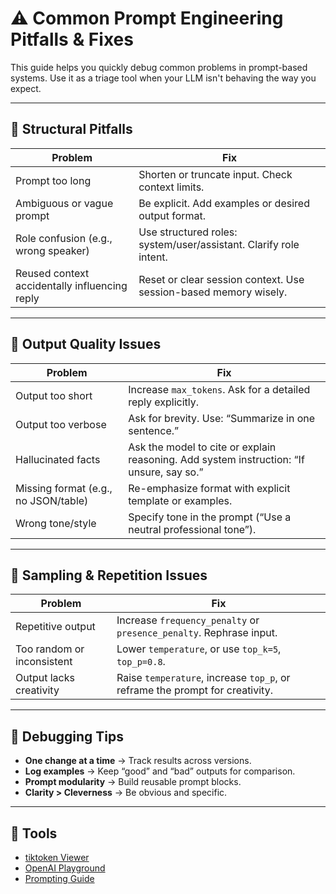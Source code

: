 # ⚠️ Common Prompt Engineering Pitfalls & Fixes

This guide helps you quickly debug common problems in prompt-based systems. Use it as a triage tool when your LLM isn't behaving the way you expect.

---

## 🔄 Structural Pitfalls

| Problem | Fix |
|--------|-----|
| Prompt too long | Shorten or truncate input. Check context limits. |
| Ambiguous or vague prompt | Be explicit. Add examples or desired output format. |
| Role confusion (e.g., wrong speaker) | Use structured roles: system/user/assistant. Clarify role intent. |
| Reused context accidentally influencing reply | Reset or clear session context. Use session-based memory wisely. |

---

## 🧠 Output Quality Issues

| Problem | Fix |
|--------|-----|
| Output too short | Increase `max_tokens`. Ask for a detailed reply explicitly. |
| Output too verbose | Ask for brevity. Use: “Summarize in one sentence.” |
| Hallucinated facts | Ask the model to cite or explain reasoning. Add system instruction: “If unsure, say so.” |
| Missing format (e.g., no JSON/table) | Re-emphasize format with explicit template or examples. |
| Wrong tone/style | Specify tone in the prompt (“Use a neutral professional tone”). |

---

## 🎲 Sampling & Repetition Issues

| Problem | Fix |
|--------|-----|
| Repetitive output | Increase `frequency_penalty` or `presence_penalty`. Rephrase input. |
| Too random or inconsistent | Lower `temperature`, or use `top_k=5`, `top_p=0.8`. |
| Output lacks creativity | Raise `temperature`, increase `top_p`, or reframe the prompt for creativity. |

---

## 🧪 Debugging Tips

- **One change at a time** → Track results across versions.
- **Log examples** → Keep “good” and “bad” outputs for comparison.
- **Prompt modularity** → Build reusable prompt blocks.
- **Clarity > Cleverness** → Be obvious and specific.

---

## 🧰 Tools

- [tiktoken Viewer](https://platform.openai.com/tokenizer)
- [OpenAI Playground](https://platform.openai.com/playground)
- [Prompting Guide](https://www.promptingguide.ai)
